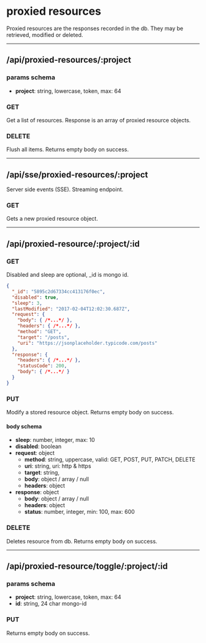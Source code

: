 proxied resources
=================

Proxied resources are the responses recorded in the db.
They may be retrieved, modified or deleted.

----

/api/proxied-resources/:project
-------------------------------

### params schema

* __project__: string, lowercase, token, max: 64

### GET

Get a list of resources. Response is an array of proxied resource objects.

### DELETE

Flush all items. Returns empty body on success.

----

/api/sse/proxied-resources/:project
-----------------------------------

Server side events (SSE). Streaming endpoint.

### GET

Gets a new proxied resource object.

----

/api/proxied-resource/:project/:id
----------------------------------

### GET

Disabled and sleep are optional, _id is mongo id.

```json
{
  "_id": "5895c2d67334cc413176f0ec",
  "disabled": true,
  "sleep": 3,
  "lastModified": "2017-02-04T12:02:30.687Z",
  "request": {
    "body": { /*...*/ },
    "headers": { /*...*/ },
    "method": "GET",
    "target": "/posts",
    "uri": "https://jsonplaceholder.typicode.com/posts"  
  },
  "response": {
    "headers": { /*...*/ },
    "statusCode": 200,
    "body": { /*...*/ }
  }
}
```

### PUT

Modify a stored resource object. Returns empty body on success.

#### body schema

* __sleep__: number, integer, max: 10
* __disabled__: boolean
* __request__: object
  * __method__: string, uppercase, valid: GET, POST, PUT, PATCH, DELETE
  * __uri__: string, uri: http & https
  * __target__: string,
  * __body__: object / array / null
  * __headers__: object
* __response__: object
  * __body__: object / array / null
  * __headers__: object
  * __status__: number, integer, min: 100, max: 600


### DELETE

Deletes resource from db. Returns empty body on success.

----

/api/proxied-resource/toggle/:project/:id
-----------------------------------------

### params schema

* __project__: string, lowercase, token, max: 64
* __id__: string, 24 char mongo-id

### PUT

Returns empty body on success.
